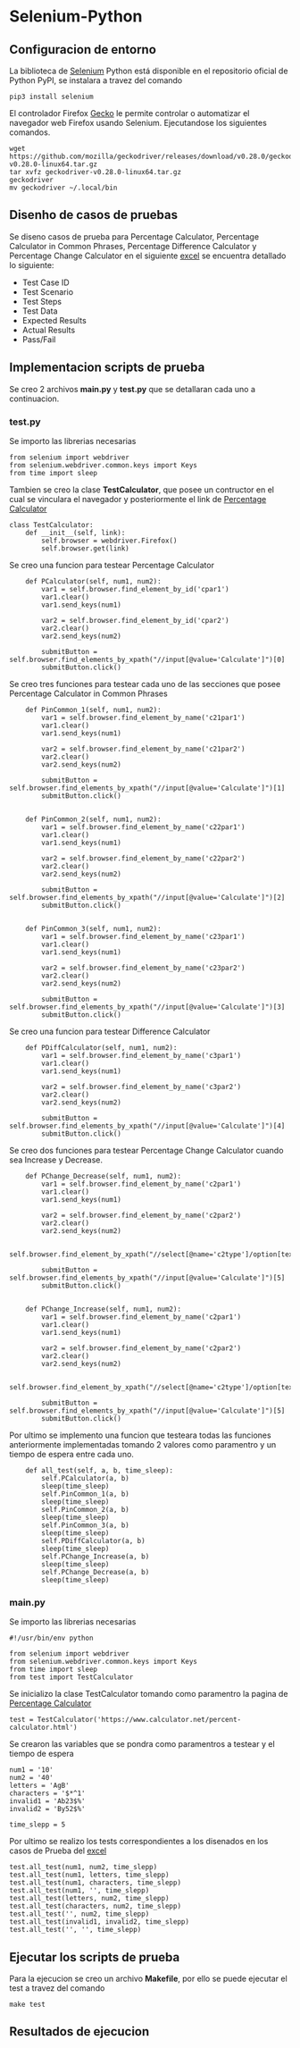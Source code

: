 # Selenium-Python


## Configuracion de entorno

La biblioteca de [Selenium](https://pypi.org/project/selenium/) Python está disponible en el repositorio oficial de Python PyPI, se instalara a travez del comando  
``` 
pip3 install selenium 
```

El controlador Firefox [Gecko](https://github.com/mozilla/geckodriver/releases/tag/v0.28.0) le permite controlar o automatizar el navegador web Firefox usando Selenium. Ejecutandose los siguientes comandos.

```
wget https://github.com/mozilla/geckodriver/releases/download/v0.28.0/geckodriver-v0.28.0-linux64.tar.gz
tar xvfz geckodriver-v0.28.0-linux64.tar.gz
geckodriver
mv geckodriver ~/.local/bin
```





## Disenho de casos de pruebas

Se diseno casos de prueba para Percentage Calculator, Percentage Calculator in Common Phrases, Percentage Difference Calculator y Percentage Change Calculator en el siguiente
[excel](https://docs.google.com/spreadsheets/d/1vGCghKzJ5diF-tdF4vlKCQdwj7bJsukwmA518IvGXug/edit?usp=sharing)
se encuentra detallado lo siguiente:

- Test Case ID
- Test Scenario
- Test Steps
- Test Data
- Expected Results
- Actual Results
- Pass/Fail



## Implementacion scripts de prueba

Se creo 2 archivos **main.py** y **test.py** que se detallaran cada uno a continuacion.

### test.py

Se importo las librerias necesarias

```
from selenium import webdriver
from selenium.webdriver.common.keys import Keys
from time import sleep
```

Tambien se creo la clase **TestCalculator**, que posee un contructor en el cual se vinculara el navegador y posteriormente el link de [Percentage Calculator](https://www.calculator.net/percent-calculator.html)

```
class TestCalculator:
    def __init__(self, link):
        self.browser = webdriver.Firefox()
        self.browser.get(link)
```

Se creo una funcion para testear Percentage Calculator 


```
    def PCalculator(self, num1, num2):
        var1 = self.browser.find_element_by_id('cpar1')
        var1.clear()
        var1.send_keys(num1)

        var2 = self.browser.find_element_by_id('cpar2')
        var2.clear()
        var2.send_keys(num2)

        submitButton = self.browser.find_elements_by_xpath("//input[@value='Calculate']")[0]
        submitButton.click()

```

Se creo tres funciones para testear cada uno de las secciones que posee Percentage Calculator in Common Phrases 

```
    def PinCommon_1(self, num1, num2):
        var1 = self.browser.find_element_by_name('c21par1')
        var1.clear()
        var1.send_keys(num1)

        var2 = self.browser.find_element_by_name('c21par2')
        var2.clear()
        var2.send_keys(num2)

        submitButton = self.browser.find_elements_by_xpath("//input[@value='Calculate']")[1]
        submitButton.click()


    def PinCommon_2(self, num1, num2):
        var1 = self.browser.find_element_by_name('c22par1')
        var1.clear()
        var1.send_keys(num1)

        var2 = self.browser.find_element_by_name('c22par2')
        var2.clear()
        var2.send_keys(num2)

        submitButton = self.browser.find_elements_by_xpath("//input[@value='Calculate']")[2]
        submitButton.click()


    def PinCommon_3(self, num1, num2):
        var1 = self.browser.find_element_by_name('c23par1')
        var1.clear()
        var1.send_keys(num1)

        var2 = self.browser.find_element_by_name('c23par2')
        var2.clear()
        var2.send_keys(num2)

        submitButton = self.browser.find_elements_by_xpath("//input[@value='Calculate']")[3]
        submitButton.click()
```

Se creo una funcion para testear Difference Calculator


```
    def PDiffCalculator(self, num1, num2):
        var1 = self.browser.find_element_by_name('c3par1')
        var1.clear()
        var1.send_keys(num1)

        var2 = self.browser.find_element_by_name('c3par2')
        var2.clear()
        var2.send_keys(num2)

        submitButton = self.browser.find_elements_by_xpath("//input[@value='Calculate']")[4]
        submitButton.click()
```

Se creo dos funciones para testear Percentage Change Calculator cuando sea Increase y Decrease.


```
    def PChange_Decrease(self, num1, num2):
        var1 = self.browser.find_element_by_name('c2par1')
        var1.clear()
        var1.send_keys(num1)

        var2 = self.browser.find_element_by_name('c2par2')
        var2.clear()
        var2.send_keys(num2)

        self.browser.find_element_by_xpath("//select[@name='c2type']/option[text()='Decrease']").click()

        submitButton = self.browser.find_elements_by_xpath("//input[@value='Calculate']")[5]
        submitButton.click()


    def PChange_Increase(self, num1, num2):
        var1 = self.browser.find_element_by_name('c2par1')
        var1.clear()
        var1.send_keys(num1)

        var2 = self.browser.find_element_by_name('c2par2')
        var2.clear()
        var2.send_keys(num2)

        self.browser.find_element_by_xpath("//select[@name='c2type']/option[text()='Increase']").click()

        submitButton = self.browser.find_elements_by_xpath("//input[@value='Calculate']")[5]
        submitButton.click()
```


Por ultimo se implemento una funcion que testeara todas las funciones anteriormente implementadas tomando 2 valores como paramentro y un tiempo de espera entre cada uno.

```
    def all_test(self, a, b, time_sleep):
        self.PCalculator(a, b)
        sleep(time_sleep)
        self.PinCommon_1(a, b)
        sleep(time_sleep)
        self.PinCommon_2(a, b)
        sleep(time_sleep)
        self.PinCommon_3(a, b)
        sleep(time_sleep)
        self.PDiffCalculator(a, b)
        sleep(time_sleep)
        self.PChange_Increase(a, b)
        sleep(time_sleep)
        self.PChange_Decrease(a, b)
        sleep(time_sleep)
```





### main.py


Se importo las librerias necesarias


```
#!/usr/bin/env python

from selenium import webdriver
from selenium.webdriver.common.keys import Keys
from time import sleep
from test import TestCalculator
```

Se inicializo la clase TestCalculator tomando como paramentro la pagina de [Percentage Calculator](https://www.calculator.net/percent-calculator.html)


```
test = TestCalculator('https://www.calculator.net/percent-calculator.html')
```

Se crearon las variables que se pondra como paramentros a testear y el tiempo de espera


```
num1 = '10'
num2 = '40'
letters = 'AgB'
characters = '$*^1'
invalid1 = 'Ab23$%'
invalid2 = 'By52$%'

time_slepp = 5
```

Por ultimo se realizo los tests correspondientes a los disenados en los casos de Prueba del [excel](https://docs.google.com/spreadsheets/d/1vGCghKzJ5diF-tdF4vlKCQdwj7bJsukwmA518IvGXug/edit?usp=sharing)

```
test.all_test(num1, num2, time_slepp)
test.all_test(num1, letters, time_slepp)
test.all_test(num1, characters, time_slepp)
test.all_test(num1, '', time_slepp)
test.all_test(letters, num2, time_slepp)
test.all_test(characters, num2, time_slepp)
test.all_test('', num2, time_slepp)
test.all_test(invalid1, invalid2, time_slepp)
test.all_test('', '', time_slepp)
```



## Ejecutar los scripts de prueba

Para la ejecucion se creo un archivo **Makefile**, por ello se puede ejecutar el test a travez del comando

```
make test
```



## Resultados de ejecucion
